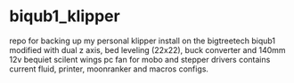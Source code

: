 # biqub1_klipper
repo for backing up my personal klipper install on the bigtreetech biqub1
modified with dual z axis, bed leveling (22x22), buck converter and 
140mm 12v bequiet scilent wings pc fan for mobo and stepper drivers
contains current fluid, printer, moonranker and macros configs. 
